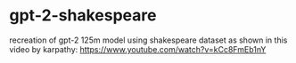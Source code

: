 # gpt-2-shakespeare
recreation of gpt-2 125m model using shakespeare dataset as shown in this video by karpathy: https://www.youtube.com/watch?v=kCc8FmEb1nY